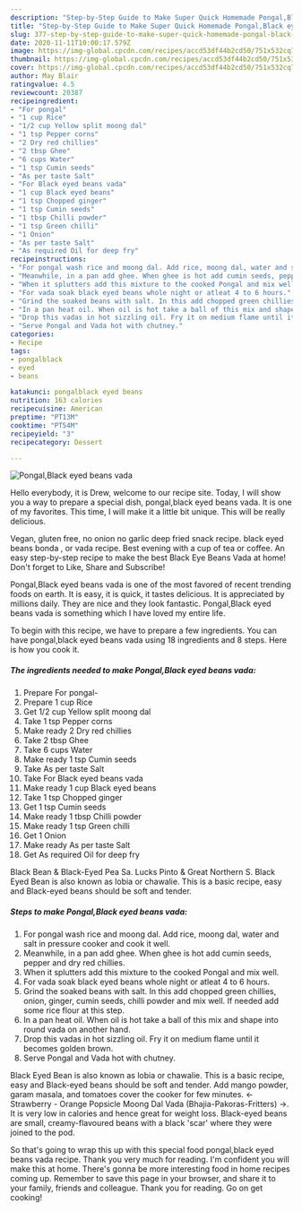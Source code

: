 ```yaml
---
description: "Step-by-Step Guide to Make Super Quick Homemade Pongal,Black eyed beans vada"
title: "Step-by-Step Guide to Make Super Quick Homemade Pongal,Black eyed beans vada"
slug: 377-step-by-step-guide-to-make-super-quick-homemade-pongal-black-eyed-beans-vada
date: 2020-11-11T10:00:17.579Z
image: https://img-global.cpcdn.com/recipes/accd53df44b2cd50/751x532cq70/pongalblack-eyed-beans-vada-recipe-main-photo.jpg
thumbnail: https://img-global.cpcdn.com/recipes/accd53df44b2cd50/751x532cq70/pongalblack-eyed-beans-vada-recipe-main-photo.jpg
cover: https://img-global.cpcdn.com/recipes/accd53df44b2cd50/751x532cq70/pongalblack-eyed-beans-vada-recipe-main-photo.jpg
author: May Blair
ratingvalue: 4.5
reviewcount: 20387
recipeingredient:
- "For pongal"
- "1 cup Rice"
- "1/2 cup Yellow split moong dal"
- "1 tsp Pepper corns"
- "2 Dry red chillies"
- "2 tbsp Ghee"
- "6 cups Water"
- "1 tsp Cumin seeds"
- "As per taste Salt"
- "For Black eyed beans vada"
- "1 cup Black eyed beans"
- "1 tsp Chopped ginger"
- "1 tsp Cumin seeds"
- "1 tbsp Chilli powder"
- "1 tsp Green chilli"
- "1 Onion"
- "As per taste Salt"
- "As required Oil for deep fry"
recipeinstructions:
- "For pongal wash rice and moong dal. Add rice, moong dal, water and salt in pressure cooker and cook it well."
- "Meanwhile, in a pan add ghee. When ghee is hot add cumin seeds, pepper and dry red chillies."
- "When it splutters add this mixture to the cooked Pongal and mix well."
- "For vada soak black eyed beans whole night or atleat 4 to 6 hours."
- "Grind the soaked beans with salt. In this add chopped green chillies, onion, ginger, cumin seeds, chilli powder and mix well. If needed add some rice flour at this step."
- "In a pan heat oil. When oil is hot take a ball of this mix and shape into round vada on another hand."
- "Drop this vadas in hot sizzling oil. Fry it on medium flame until it becomes golden brown."
- "Serve Pongal and Vada hot with chutney."
categories:
- Recipe
tags:
- pongalblack
- eyed
- beans

katakunci: pongalblack eyed beans 
nutrition: 163 calories
recipecuisine: American
preptime: "PT13M"
cooktime: "PT54M"
recipeyield: "3"
recipecategory: Dessert

---
```



![Pongal,Black eyed beans vada](https://img-global.cpcdn.com/recipes/accd53df44b2cd50/751x532cq70/pongalblack-eyed-beans-vada-recipe-main-photo.jpg)

Hello everybody, it is Drew, welcome to our recipe site. Today, I will show you a way to prepare a special dish, pongal,black eyed beans vada. It is one of my favorites. This time, I will make it a little bit unique. This will be really delicious.

Vegan, gluten free, no onion no garlic deep fried snack recipe. black eyed beans bonda , or vada recipe. Best evening with a cup of tea or coffee. An easy step-by-step recipe to make the best Black Eye Beans Vada at home! Don&#39;t forget to Like, Share and Subscribe!

Pongal,Black eyed beans vada is one of the most favored of recent trending foods on earth. It is easy, it is quick, it tastes delicious. It is appreciated by millions daily. They are nice and they look fantastic. Pongal,Black eyed beans vada is something which I have loved my entire life.


To begin with this recipe, we have to prepare a few ingredients. You can have pongal,black eyed beans vada using 18 ingredients and 8 steps. Here is how you cook it.

<!--inarticleads1-->

##### The ingredients needed to make Pongal,Black eyed beans vada:

1. Prepare For pongal-
1. Prepare 1 cup Rice
1. Get 1/2 cup Yellow split moong dal
1. Take 1 tsp Pepper corns
1. Make ready 2 Dry red chillies
1. Take 2 tbsp Ghee
1. Take 6 cups Water
1. Make ready 1 tsp Cumin seeds
1. Take As per taste Salt
1. Take For Black eyed beans vada
1. Make ready 1 cup Black eyed beans
1. Take 1 tsp Chopped ginger
1. Get 1 tsp Cumin seeds
1. Make ready 1 tbsp Chilli powder
1. Make ready 1 tsp Green chilli
1. Get 1 Onion
1. Make ready As per taste Salt
1. Get As required Oil for deep fry


Black Bean &amp; Black-Eyed Pea Sa. Lucks Pinto &amp; Great Northern S. Black Eyed Bean is also known as lobia or chawalie. This is a basic recipe, easy and Black-eyed beans should be soft and tender. 

<!--inarticleads2-->

##### Steps to make Pongal,Black eyed beans vada:

1. For pongal wash rice and moong dal. Add rice, moong dal, water and salt in pressure cooker and cook it well.
1. Meanwhile, in a pan add ghee. When ghee is hot add cumin seeds, pepper and dry red chillies.
1. When it splutters add this mixture to the cooked Pongal and mix well.
1. For vada soak black eyed beans whole night or atleat 4 to 6 hours.
1. Grind the soaked beans with salt. In this add chopped green chillies, onion, ginger, cumin seeds, chilli powder and mix well. If needed add some rice flour at this step.
1. In a pan heat oil. When oil is hot take a ball of this mix and shape into round vada on another hand.
1. Drop this vadas in hot sizzling oil. Fry it on medium flame until it becomes golden brown.
1. Serve Pongal and Vada hot with chutney.


Black Eyed Bean is also known as lobia or chawalie. This is a basic recipe, easy and Black-eyed beans should be soft and tender. Add mango powder, garam masala, and tomatoes cover the cooker for few minutes. ← Strawberry - Orange Popsicle Moong Dal Vada (Bhajia-Pakoras-Fritters) →. It is very low in calories and hence great for weight loss. Black-eyed beans are small, creamy-flavoured beans with a black &#39;scar&#39; where they were joined to the pod. 

So that's going to wrap this up with this special food pongal,black eyed beans vada recipe. Thank you very much for reading. I'm confident you will make this at home. There's gonna be more interesting food in home recipes coming up. Remember to save this page in your browser, and share it to your family, friends and colleague. Thank you for reading. Go on get cooking!
